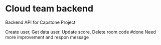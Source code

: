 # Cloud team backend
 Backend API for Capstone Project

Create user, Get data user, Update score, Delete room code #done
Need more improvement and respon message
